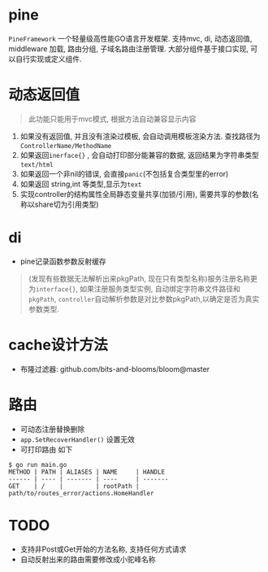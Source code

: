 # pine #

`PineFramework`  一个轻量级高性能GO语言开发框架.  支持mvc, di, 动态返回值, middleware 加载, 路由分组, 子域名路由注册管理.
大部分组件基于接口实现, 可以自行实现或定义组件. 

 # 动态返回值 #
> 此功能只能用于mvc模式, 根据方法自动兼容显示内容

1. 如果没有返回值, 并且没有渲染过模板, 会自动调用模板渲染方法. 查找路径为 `ControllerName/MethodName`
2. 如果返回`inerface{}` , 会自动打印部分能兼容的数据, 返回结果为字符串类型 `text/html`
3. 如果返回一个非nil的错误, 会直接`panic`(不包括复合类型里的error)
4. 如果返回 string,int 等类型,显示为`text`
5. 实现controller的结构属性全局静态变量共享(加锁/引用), 需要共享的参数(名称以share切为引用类型)


# di # 
- pine记录函数参数反射缓存
> (发现有些数据无法解析出来pkgPath, 现在只有类型名称)服务注册名称更为`interface{}`,  如果注册服务类型实例, 自动绑定字符串文件路径和`pkgPath`,
`controller`自动解析参数是对比参数pkgPath,以确定是否为真实参数类型.  

# cache设计方法 #
- 布隆过滤器: github.com/bits-and-blooms/bloom@master

# 路由
- 可动态注册替换删除
- `app.SetRecoverHandler()` 设置无效
- 可打印路由 如下
```shell
$ go run main.go
METHOD | PATH | ALIASES | NAME     | HANDLE
------ | ---- | ------- | ----     | -------
GET    | /    |         | rootPath | path/to/routes_error/actions.HomeHandler
```


# TODO 
- 支持非Post或Get开始的方法名称, 支持任何方式请求
- 自动反射出来的路由需要修改成小驼峰名称